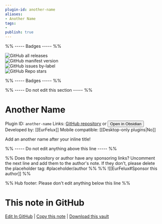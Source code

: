 ```yaml
---
plugin-id: another-name
aliases:
- Another Name
tags: 
- 
publish: true
---
```


%% ----- Badges ----- %%

![GitHub all releases](https://img.shields.io/github/downloads/EurFelux/obsidian-another-name-plugin/total?color=573E7A&logo=github&style=for-the-badge)   
![GitHub manifest version](https://img.shields.io/github/manifest-json/v/EurFelux/obsidian-another-name-plugin?color=573E7A&logo=github&style=for-the-badge)   
![GitHub issues by-label](https://img.shields.io/github/issues/EurFelux/obsidian-another-name-plugin/help%20wanted?color=573E7A&logo=github&style=for-the-badge)   
![GitHub Repo stars](https://img.shields.io/github/stars/EurFelux/obsidian-another-name-plugin?color=573E7A&logo=github&style=for-the-badge)

%% ----- Badges ----- %%

%% ----- Do not edit this section ----- %%

# Another Name

Plugin ID: `another-name`
Links: [GitHub repository](https://github.com/EurFelux/obsidian-another-name-plugin) or [<button id=HH>Open in Obsidian</button>](obsidian://show-plugin?id=another-name)
Developed by: [[EurFelux]]
Mobile compatible: [[Desktop-only plugins|No]]

Add an another name after your inline title!

%% ----- Do not edit anything above this line ----- %% 

%% Does the repository or author have any sponsoring links? Uncomment the next line and add them to the author's note. If they don't, please delete the placeholder tag: #placeholder/author %%
%% ![[EurFelux#Sponsor this author]] %%

%% Hub footer: Please don't edit anything below this line %%

# This note in GitHub

<span class="git-footer">[Edit In GitHub](https://github.dev/obsidian-community/obsidian-hub/blob/main/02%20-%20Community%20Expansions/02.05%20All%20Community%20Expansions/Plugins/another-name.md "git-hub-edit-note") | [Copy this note](https://raw.githubusercontent.com/obsidian-community/obsidian-hub/main/02%20-%20Community%20Expansions/02.05%20All%20Community%20Expansions/Plugins/another-name.md "git-hub-copy-note") | [Download this vault](https://github.com/obsidian-community/obsidian-hub/archive/refs/heads/main.zip "git-hub-download-vault") </span>
